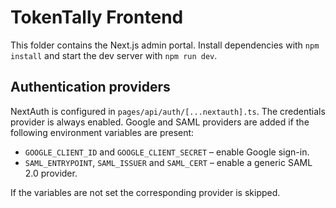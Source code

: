 # TokenTally Frontend

This folder contains the Next.js admin portal. Install dependencies with `npm install` and start the dev server with `npm run dev`.

## Authentication providers

NextAuth is configured in `pages/api/auth/[...nextauth].ts`. The credentials provider is always enabled. Google and SAML providers are added if the following environment variables are present:

- `GOOGLE_CLIENT_ID` and `GOOGLE_CLIENT_SECRET` – enable Google sign-in.
- `SAML_ENTRYPOINT`, `SAML_ISSUER` and `SAML_CERT` – enable a generic SAML 2.0 provider.

If the variables are not set the corresponding provider is skipped.
